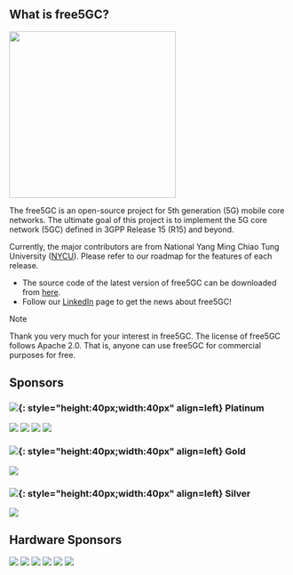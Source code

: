 <!-- <iframe width="616" height="400" src="https://www.youtube.com/embed/SFO2z5-4zxs?list=PLeDUIabcS2_p4fjApgJHNiVpfYSzz1oJi" title="free5GC Demonstration with 5G SA gNB and UE" frameborder="0" allow="accelerometer; autoplay; clipboard-write; encrypted-media; gyroscope; picture-in-picture; web-share" allowfullscreen></iframe> -->

<!-- Google tag (gtag.js) --> <script async src="https://www.googletagmanager.com/gtag/js?id=G-JETJ7TJ805"></script> <script> window.dataLayer = window.dataLayer || []; function gtag(){dataLayer.push(arguments);} gtag('js', new Date()); gtag('config', 'G-JETJ7TJ805'); </script>

## What is free5GC?
<img width="300" src="./assets/logo.png"/>

The free5GC is an open-source project for 5th generation (5G) mobile core networks. The ultimate goal of this project is to implement the 5G core network (5GC) defined in 3GPP Release 15 (R15) and beyond.

Currently, the major contributors are from National Yang Ming Chiao Tung University ([NYCU]((https://en.nycu.edu.tw/))). Please refer to our roadmap for the features of each release.

- The source code of the latest version of free5GC can be downloaded from [here](https://github.com/free5gc/free5gc).
- Follow our [LinkedIn](https://www.linkedin.com/company/free5gc/) page to get the news about free5GC!

> [!NOTE] 
> Thank you very much for your interest in free5GC. The license of free5GC follows Apache 2.0. That is, anyone can use free5GC for commercial purposes for free. 

## **Sponsors**

### ![](./assets/platinum.png){: style="height:40px;width:40px" align=left} Platinum
<div class="info-block">
<img class="info-block-img" src="./assets/members/cht.jpeg"/>
<img class="info-block-img" src="./assets/members/onf.png"/>
<img class="info-block-img" src="./assets/members/fujitsu.png"/>
<img class="info-block-img" src="./assets/members/edge-core.png"/>
</div>

### ![](./assets/golden.png){: style="height:40px;width:40px" align=left} Gold
<div class="info-block">
<img class="info-block-img" src="./assets/members/wnc.png"/>
</div>

### ![](./assets/silver.png){: style="height:40px;width:40px" align=left} Silver
<div class="info-block">
<img class="info-block-img" src="./assets/members/estinet.png"/>
</div>

## **Hardware Sponsors**
<div class="info-block">
<img class="info-block-img" src="./assets/members/alpha.png"/>
<img class="info-block-img" src="./assets/members/Intel.png"/>
<img class="info-block-img" src="./assets/members/Advantech.png"/>
<img class="info-block-img" src="./assets/members/Transnet.png"/>
<img class="info-block-img" src="./assets/members/Moxa.png"/>
<img class="info-block-img" src="./assets/members/Accton.png"/>
</div>
